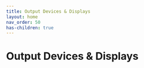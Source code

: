 ```yaml
---
title: Output Devices & Displays
layout: home
nav_order: 50
has-children: true
---
```

# Output Devices & Displays
